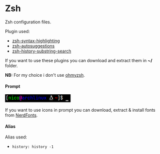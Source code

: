 # Zsh

Zsh configuration files.

Plugin used:
- [zsh-syntax-highlighting](https://github.com/zsh-users/zsh-syntax-highlighting.git)
- [zsh-autosuggestions](https://github.com/zsh-users/zsh-autosuggestions.git)
- [zsh-history-substring-search](https://github.com/zsh-users/zsh-history-substring-search.git)

If you want to use these plugins you can download and extract them in **~/** folder.

**NB:** For my choice i don't use [ohmyzsh](https://github.com/ohmyzsh/ohmyzsh.git).  

#### Prompt

![Alt text](screenshots/prompt.png)

If you want to use icons in prompt you can download, extract & install fonts from [NerdFonts](https://www.nerdfonts.com/font-downloads).

#### Alias

Alias used:
- ```history: history -1```